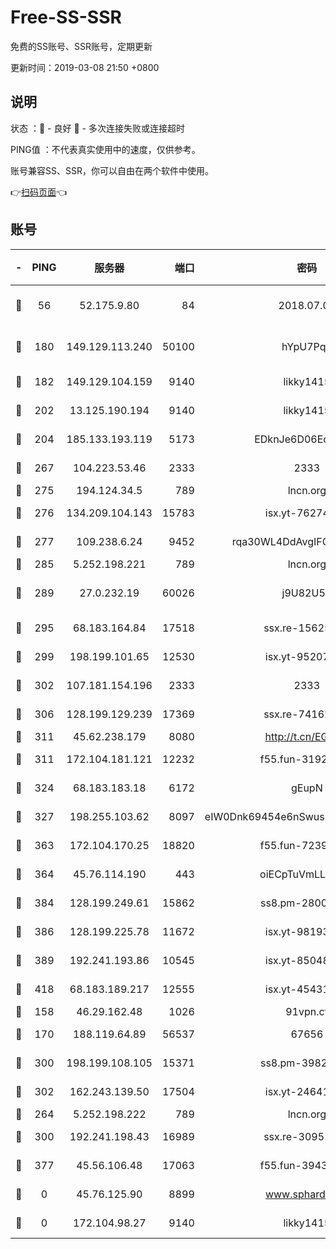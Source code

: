 # Free-SS-SSR

免费的SS账号、SSR账号，定期更新

更新时间：2019-03-08 21:50 +0800

## 说明

状态     ：🙂 - 良好 🙁 - 多次连接失败或连接超时

PING值   ：不代表真实使用中的速度，仅供参考。

账号兼容SS、SSR，你可以自由在两个软件中使用。

👉[扫码页面](https://liesauer.github.io/Free-SS-SSR/)👈

## 账号

|-|PING|服务器|端口|密码|加密方式|区域|
|:----:|:----:|:-----:|-----:|:----:|:----:|:----:|
|🙂|56|52.175.9.80|84|2018.07.07|chacha20-ietf-poly1305|HK|
|🙂|180|149.129.113.240|50100|hYpU7PqP|chacha20-ietf-poly1305|CN|
|🙂|182|149.129.104.159|9140|likky1415|aes-256-cfb|CN|
|🙂|202|13.125.190.194|9140|likky1415|aes-256-cfb|KR|
|🙂|204|185.133.193.119|5173|EDknJe6D06EoWDaw|aes-256-cfb|US|
|🙂|267|104.223.53.46|2333|2333|aes-256-cfb|US|
|🙂|275|194.124.34.5|789|lncn.org|rc4|JP|
|🙂|276|134.209.104.143|15783|isx.yt-76274027|aes-256-cfb|SG|
|🙂|277|109.238.6.24|9452|rqa30WL4DdAvgIFG6Fs3znzTa|aes-256-cfb|FR|
|🙂|285|5.252.198.221|789|lncn.org|rc4|JP|
|🙂|289|27.0.232.19|60026|j9U82U53|xchacha20-ietf-poly1305|HK|
|🙂|295|68.183.164.84|17518|ssx.re-15625176|aes-256-cfb|US|
|🙂|299|198.199.101.65|12530|isx.yt-95207438|aes-256-cfb|US|
|🙂|302|107.181.154.196|2333|2333|aes-256-cfb|US|
|🙂|306|128.199.129.239|17369|ssx.re-74162614|aes-256-cfb|SG|
|🙂|311|45.62.238.179|8080|http://t.cn/EGJIyrl|rc4-md5|CA|
|🙂|311|172.104.181.121|12232|f55.fun-31925719|aes-256-cfb|SG|
|🙂|324|68.183.183.18|6172|gEupN|aes-256-cfb|SG|
|🙂|327|198.255.103.62|8097|eIW0Dnk69454e6nSwuspv9DmS201tQ0D|aes-256-cfb|US|
|🙂|363|172.104.170.25|18820|f55.fun-72397693|aes-256-cfb|SG|
|🙂|364|45.76.114.190|443|oiECpTuVmLLxk4Ts|aes-256-cfb|AU|
|🙂|384|128.199.249.61|15862|ss8.pm-28005888|aes-256-cfb|SG|
|🙂|386|128.199.225.78|11672|isx.yt-98193362|aes-256-cfb|SG|
|🙂|389|192.241.193.86|10545|isx.yt-85048474|aes-256-cfb|US|
|🙂|418|68.183.189.217|12555|isx.yt-45431620|aes-256-cfb|SG|
|🙂|158|46.29.162.48|1026|91vpn.cf|rc4-md5|RU|
|🙂|170|188.119.64.89|56537|67656|aes-256-cfb|RU|
|🙂|300|198.199.108.105|15371|ss8.pm-39823085|aes-256-cfb|US|
|🙂|302|162.243.139.50|17504|isx.yt-24641776|aes-256-cfb|US|
|🙁|264|5.252.198.222|789|lncn.org|rc4|JP|
|🙁|300|192.241.198.43|16989|ssx.re-30951670|aes-256-cfb|US|
|🙁|377|45.56.106.48|17063|f55.fun-39436500|aes-256-cfb|US|
|🙁|0|45.76.125.90|8899|www.sphard.com|aes-256-cfb|AU|
|🙁|0|172.104.98.27|9140|likky1415|aes-256-cfb|JP|
